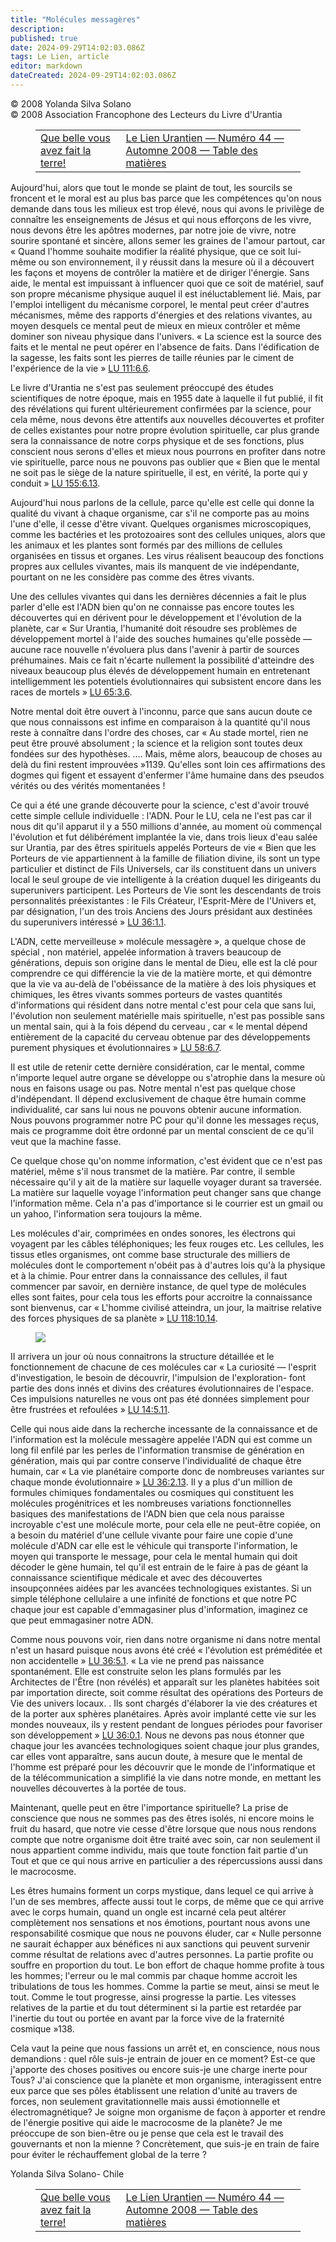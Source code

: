 ```yaml
---
title: "Molécules messagères"
description: 
published: true
date: 2024-09-29T14:02:03.086Z
tags: Le Lien, article
editor: markdown
dateCreated: 2024-09-29T14:02:03.086Z
---
```


<p class="v-card v-sheet theme--light grey lighten-3 px-2">© 2008 Yolanda Silva Solano<br>© 2008 Association Francophone des Lecteurs du Livre d'Urantia</p>
<figure class="table chapter-navigator">
  <table>
    <tbody>
      <tr>
        <td>
        <a href="/fr/article/Daniel_Courvoisier/Que_belle_vous_avez_fait_la_terre">
          <span class="mdi mdi-arrow-left-drop-circle"></span><span class="pl-2">Que belle vous avez fait la terre!</span>
        </a>
        </td>
        <td>
        <a href="/fr/index/articles_le_lien#le-lien-urantien-numéro-44-automne-2008">
          <span class="mdi mdi-book-open-variant"></span><span class="pl-2">Le Lien Urantien — Numéro 44 — Automne 2008 — Table des matières</span>
        </a>
        </td>
        <td>
        </td>
      </tr>
    </tbody>
  </table>
</figure>


Aujourd'hui, alors que tout le monde se plaint de tout, les sourcils se froncent et le moral est au plus bas parce que les compétences qu'on nous demande dans tous les milieux est trop élevé, nous qui avons le privilège de connaître les enseignements de Jésus et qui nous efforçons de les vivre, nous devons être les apôtres modernes, par notre joie de vivre, notre sourire spontané et sincère, allons semer les graines de l'amour partout, car « Quand l'homme souhaite modifier la réalité physique, que ce soit lui- même ou son environnement, il y réussit dans la mesure où il a découvert les façons et moyens de contrôler la matière et de diriger l'énergie. Sans aide, le mental est impuissant à influencer quoi que ce soit de matériel, sauf son propre mécanisme physique auquel il est inéluctablement lié. Mais, par l'emploi intelligent du mécanisme corporel, le mental peut créer d'autres mécanismes, même des rapports d'énergies et des relations vivantes, au moyen desquels ce mental peut de mieux en mieux contrôler et même dominer son niveau physique dans l'univers. « La science est la source des faits et le mental ne peut opérer en l'absence de faits. Dans l'édification de la sagesse, les faits sont les pierres de taille réunies par le ciment de l'expérience de la vie » [LU 111:6.6](/fr/The_Urantia_Book/111#p6_6).

Le livre d'Urantia ne s'est pas seulement préoccupé des études scientifiques de notre époque, mais en 1955 date à laquelle il fut publié, il fit des révélations qui furent ultérieurement confirmées par la science, pour cela même, nous devons être attentifs aux nouvelles découvertes et profiter de celles existantes pour notre propre évolution spirituelle, car plus grande sera la connaissance de notre corps physique et de ses fonctions, plus conscient nous serons d'elles et mieux nous pourrons en profiter dans notre vie spirituelle, parce nous ne pouvons pas oublier que « Bien que le mental ne soit pas le siège de la nature spirituelle, il est, en vérité, la porte qui y conduit » [LU 155:6.13](/fr/The_Urantia_Book/155#p6_13).

Aujourd'hui nous parlons de la cellule, parce qu'elle est celle qui donne la qualité du vivant à chaque organisme, car s'il ne comporte pas au moins l'une d'elle, il cesse d'être vivant. Quelques organismes microscopiques, comme les bactéries et les protozoaires sont des cellules uniques, alors que les animaux et les plantes sont formés par des millions de cellules organisées en tissus et organes. Les virus réalisent beaucoup des fonctions propres aux cellules vivantes, mais ils manquent de vie indépendante, pourtant on ne les considère pas comme des êtres vivants.

Une des cellules vivantes qui dans les dernières décennies a fait le plus parler d'elle est l'ADN bien qu'on ne connaisse pas encore toutes les découvertes qui en dérivent pour le développement et l'évolution de la planète, car « Sur Urantia, l'humanité doit résoudre ses problèmes de développement mortel à l'aide des souches humaines qu'elle possède — aucune race nouvelle n'évoluera plus dans l'avenir à partir de sources préhumaines. Mais ce fait n'écarte nullement la possibilité d'atteindre des niveaux beaucoup plus élevés de développement humain en entretenant intelligemment les potentiels évolutionnaires qui subsistent encore dans les races de mortels » [LU 65:3.6](/fr/The_Urantia_Book/65#p3_6).

Notre mental doit être ouvert à l'inconnu, parce que sans aucun doute ce que nous connaissons est infime en comparaison à la quantité qu'il nous reste à connaître dans l'ordre des choses, car « Au stade mortel, rien ne peut être prouvé absolument ; la science et la religion sont toutes deux fondées sur des hypothèses. .... Mais, même alors, beaucoup de choses au delà du fini restent improuvées »1139. Qu'elles sont loin ces affirmations des dogmes qui figent et essayent d'enfermer l'âme humaine dans des pseudos vérités ou des vérités momentanées !

Ce qui a été une grande découverte pour la science, c'est d'avoir trouvé cette simple cellule individuelle : l'ADN. Pour le LU, cela ne l'est pas car il nous dit qu'il apparut il y a 550 millions d'année, au moment où commençal l'évolution et fut délibérément implantée la vie, dans trois lieux d'eau salée sur Urantia, par des êtres spirituels appelés Porteurs de vie « Bien que les Porteurs de vie appartiennent à la famille de filiation divine, ils sont un type particulier et distinct de Fils Universels, car ils constituent dans un univers local le seul groupe de vie intelligente à la création duquel les dirigeants du superunivers participent. Les Porteurs de Vie sont les descendants de trois personnalités préexistantes : le Fils Créateur, l'Esprit-Mère de l'Univers et, par désignation, l'un des trois Anciens des Jours présidant aux destinées du superunivers intéressé » [LU 36:1.1](/fr/The_Urantia_Book/36#p1_1).

L'ADN, cette merveilleuse » molécule messagère », a quelque chose de spécial , non matériel, appelée information à travers beaucoup de générations, depuis son origine dans le mental de Dieu, elle est la clé pour comprendre ce qui différencie la vie de la matière morte, et qui démontre que la vie va au-delà de l'obéissance de la matière à des lois physiques et chimiques, les êtres vivants sommes porteurs de vastes quantités d'informations qui résident dans notre mental c'est pour cela que sans lui, l'évolution non seulement matérielle mais spirituelle, n'est pas possible sans un mental sain, qui à la fois dépend du cerveau , car « le mental dépend entièrement de la capacité du cerveau obtenue par des développements purement physiques et évolutionnaires » [LU 58:6.7](/fr/The_Urantia_Book/58#p6_7).

Il est utile de retenir cette dernière considération, car le mental, comme n'importe lequel autre organe se développe ou s'atrophie dans la mesure où nous en faisons usage ou pas. Notre mental n'est pas quelque chose d'indépendant. Il dépend exclusivement de chaque être humain comme individualité, car sans lui nous ne pouvons obtenir aucune information. Nous pouvons programmer notre PC pour qu'il donne les messages reçus, mais ce programme doit être ordonné par un mental conscient de ce qu'il veut que la machine fasse.

Ce quelque chose qu'on nomme information, c'est évident que ce n'est pas matériel, même s'il nous transmet de la matière. Par contre, il semble nécessaire qu'il y ait de la matière sur laquelle voyager durant sa traversée. La matière sur laquelle voyage l'information peut changer sans que change l'information même. Cela n'a pas d'importance si le courrier est un gmail ou un yahoo, l'information sera toujours la même.

Les molécules d'air, comprimées en ondes sonores, les électrons qui voyagent par les câbles téléphoniques; les feux rouges etc. Les cellules, les tissus etles organismes, ont comme base structurale des milliers de molécules dont le comportement n'obéit pas à d'autres lois qu'à la physique et à la chimie. Pour entrer dans la connaissance des cellules, il faut commencer par savoir, en dernière instance, de quel type de molécules elles sont faites, pour cela tous les efforts pour accroitre la connaissance sont bienvenus, car « L'homme civilisé atteindra, un jour, la maitrise relative des forces physiques de sa planète » [LU 118:10.14](/fr/The_Urantia_Book/118#p10_14).

<figure id="Figure_4" class="image urantiapedia image-style-align-right">
<img src="/image/article/Le_Lien/images_01/050.jpg">
</figure>

II arrivera un jour où nous connaitrons la structure détaillée et le fonctionnement de chacune de ces molécules car « La curiosité — l'esprit d'investigation, le besoin de découvrir, l'impulsion de l'exploration- font partie des dons innés et divins des créatures évolutionnaires de l'espace. Ces impulsions naturelles ne vous ont pas été données simplement pour être frustrées et refoulées » [LU 14:5.11](/fr/The_Urantia_Book/14#p5_11).

Celle qui nous aide dans la recherche incessante de la connaissance et de l'information est la molécule messagère appelée l'ADN qui est comme un long fil enfilé par les perles de l'information transmise de génération en génération, mais qui par contre conserve l'individualité de chaque être humain, car « La vie planétaire comporte donc de nombreuses variantes sur chaque monde évolutionnaire » [LU 36:2.13](/fr/The_Urantia_Book/36#p2_13). Il y a plus d'un million de formules chimiques fondamentales ou cosmiques qui constituent les molécules progénitrices et les nombreuses variations fonctionnelles basiques des manifestations de l'ADN bien que cela nous paraisse incroyable c'est une molécule morte, pour cela elle ne peut-être copiée, on a besoin du matériel d'une cellule vivante pour faire une copie d'une molécule d'ADN car elle est le véhicule qui transporte l'information, le moyen qui transporte le message, pour cela le mental humain qui doit décoder le gène humain, tel qu'il est entrain de le faire à pas de géant la connaissance scientifique médicale et avec des découvertes insoupçonnées aidées par les avancées technologiques existantes. Si un simple téléphone cellulaire a une infinité de fonctions et que notre PC chaque jour est capable d'emmagasiner plus d'information, imaginez ce que peut emmagasiner notre ADN.

Comme nous pouvons voir, rien dans notre organisme ni dans notre mental n'est un hasard puisque nous avons été créé « l'évolution est préméditée et non accidentelle » [LU 36:5.1](/fr/The_Urantia_Book/36#p5_1). « La vie ne prend pas naissance spontanément. Elle est construite selon les plans formulés par les Architectes de l'Être (non révélés) et apparaît sur les planètes habitées soit par importation directe, soit comme résultat des opérations des Porteurs de Vie des univers locaux. . Ils sont chargés d'élaborer la vie des créatures et de la porter aux sphères planétaires. Après avoir implanté cette vie sur les mondes nouveaux, ils y restent pendant de longues périodes pour favoriser son développement » [LU 36:0.1](/fr/The_Urantia_Book/36#p0_1). Nous ne devons pas nous étonner que chaque jour les avancées technologiques soient chaque jour plus grandes, car elles vont apparaître, sans aucun doute, à mesure que le mental de l'homme est préparé pour les découvrir que le monde de l'informatique et de la télécommunication a simplifié la vie dans notre monde, en mettant les nouvelles découvertes à la portée de tous.

Maintenant, quelle peut en être l'importance spirituelle? La prise de conscience que nous ne sommes pas des êtres isolés, ni encore moins le fruit du hasard, que notre vie cesse d'être lorsque que nous nous rendons compte que notre organisme doit être traité avec soin, car non seulement il nous appartient comme individu, mais que toute fonction fait partie d'un Tout et que ce qui nous arrive en particulier a des répercussions aussi dans le macrocosme.

Les êtres humains forment un corps mystique, dans lequel ce qui arrive à l'un de ses membres, affecte aussi tout le corps, de même que ce qui arrive avec le corps humain, quand un ongle est incarné cela peut altérer complètement nos sensations et nos émotions, pourtant nous avons une responsabilité cosmique que nous ne pouvons éluder, car « Nulle personne ne saurait échapper aux bénéfices ni aux sanctions qui peuvent survenir comme résultat de relations avec d'autres personnes. La partie profite ou souffre en proportion du tout. Le bon effort de chaque homme profite à tous les hommes; l'erreur ou le mal commis par chaque homme accroit les tribulations de tous les hommes. Comme la partie se meut, ainsi se meut le tout. Comme le tout progresse, ainsi progresse la partie. Les vitesses relatives de la partie et du tout déterminent si la partie est retardée par l'inertie du tout ou portée en avant par la force vive de la fraternité cosmique »138.

Cela vaut la peine que nous fassions un arrêt et, en conscience, nous nous demandions : quel rôle suis-je entrain de jouer en ce moment? Est-ce que j'apporte des choses positives ou encore suis-je une charge inerte pour Tous? J'ai conscience que la planète et mon organisme, interagissent entre eux parce que ses pôles établissent une relation d'unité au travers de forces, non seulement gravitationnelle mais aussi émotionnelle et électromagnétique? Je soigne mon organisme de façon à apporter et rendre de l'énergie positive qui aide le macrocosme de la planète? Je me préoccupe de son bien-être ou je pense que cela est le travail des gouvernants et non la mienne ? Concrètement, que suis-je en train de faire pour éviter le réchauffement global de la terre ?

Yolanda Silva Solano- Chile

<figure class="table chapter-navigator">
  <table>
    <tbody>
      <tr>
        <td>
        <a href="/fr/article/Daniel_Courvoisier/Que_belle_vous_avez_fait_la_terre">
          <span class="mdi mdi-arrow-left-drop-circle"></span><span class="pl-2">Que belle vous avez fait la terre!</span>
        </a>
        </td>
        <td>
        <a href="/fr/index/articles_le_lien#le-lien-urantien-numéro-44-automne-2008">
          <span class="mdi mdi-book-open-variant"></span><span class="pl-2">Le Lien Urantien — Numéro 44 — Automne 2008 — Table des matières</span>
        </a>
        </td>
        <td>
        </td>
      </tr>
    </tbody>
  </table>
</figure>
